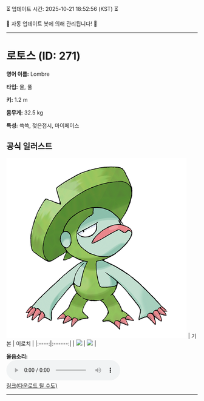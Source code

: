 
⏳ 업데이트 시간: 2025-10-21 18:52:56 (KST) ⏳

🤖 자동 업데이트 봇에 의해 관리됩니다! 🤖

---

# 로토스 (ID: 271)
**영어 이름:** Lombre

**타입:** 물, 풀

**키:** 1.2 m

**몸무게:** 32.5 kg

**특성:** 쓱쓱, 젖은접시, 마이페이스

## 공식 일러스트
![](https://raw.githubusercontent.com/PokeAPI/sprites/master/sprites/pokemon/other/official-artwork/271.png)
| 기본 | 이로치 |
|:----:|:------:|
| <img src="http://play.pokemonshowdown.com/sprites/ani/lombre.gif" width="200"> | <img src="http://play.pokemonshowdown.com/sprites/ani-shiny/lombre.gif" width="200"> |

**울음소리:**<br><audio controls src="https://raw.githubusercontent.com/PokeAPI/cries/main/cries/pokemon/latest/271.ogg"></audio><br> [링크(다운로드 될 수도)](https://raw.githubusercontent.com/PokeAPI/cries/main/cries/pokemon/latest/271.ogg)


---
